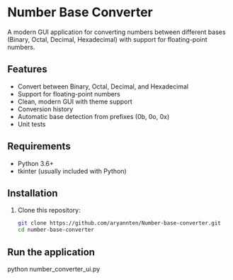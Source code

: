 
# Number Base Converter

A modern GUI application for converting numbers between different bases (Binary, Octal, Decimal, Hexadecimal) with support for floating-point numbers.

## Features

- Convert between Binary, Octal, Decimal, and Hexadecimal
- Support for floating-point numbers
- Clean, modern GUI with theme support
- Conversion history
- Automatic base detection from prefixes (0b, 0o, 0x)
- Unit tests

## Requirements

- Python 3.6+
- tkinter (usually included with Python)

## Installation

1. Clone this repository:
   ```bash
   git clone https://github.com/aryannten/Number-base-converter.git
   cd number-base-converter

## Run the application
   python number_converter_ui.py
